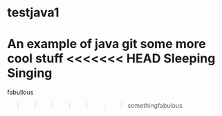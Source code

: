 # testjava1
An example of java git
some more cool stuff
<<<<<<< HEAD
Sleeping
Singing
=======
fabullous
>>>>>>> somethingfabulous
